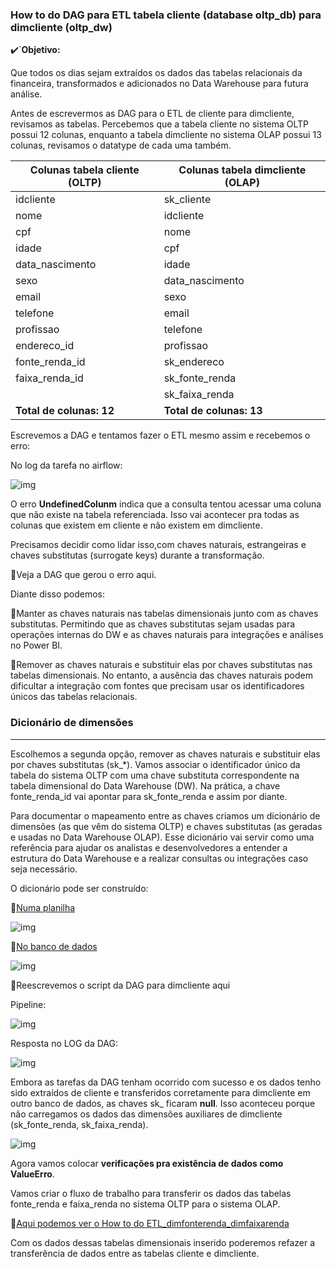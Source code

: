 <h3>How to do
    DAG para ETL tabela cliente (database oltp_db) para dimcliente (oltp_dw)</h3>

:heavy_check_mark:`**Objetivo:**

Que todos os dias sejam extraídos os dados das tabelas relacionais da financeira, transformados e adicionados no Data Warehouse para futura análise.

Antes de escrevermos as DAG para o ETL de cliente para dimcliente, revisamos as tabelas. Percebemos que a tabela cliente no sistema OLTP possui 12 colunas, enquanto a tabela dimcliente no sistema OLAP possui 13 colunas, revisamos o datatype de cada uma também. 

| Colunas tabela cliente (OLTP) | Colunas tabela dimcliente (OLAP) |
| ----------------------------- | -------------------------------- |
| idcliente                     | sk_cliente                       |
| nome                          | idcliente                        |
| cpf                           | nome                             |
| idade                         | cpf                              |
| data_nascimento               | idade                            |
| sexo                          | data_nascimento                  |
| email                         | sexo                             |
| telefone                      | email                            |
| profissao                     | telefone                         |
| endereco_id                   | profissao                        |
| fonte_renda_id                | sk_endereco                      |
| faixa_renda_id                | sk_fonte_renda                   |
|                               | sk_faixa_renda                   |
| **Total de colunas: 12**      | **Total de colunas: 13**         |

Escrevemos a DAG e tentamos fazer o ETL mesmo assim e recebemos o erro:

No log da tarefa no airflow:

![img](https://lh7-rt.googleusercontent.com/docsz/AD_4nXdHQbsjDEZ-UXG0ZswEfaV3AeeSmgkO4fti73_u-l9sFPUS7wmGNF5vND10-7mtQ4skvDtBw8xVLCwbotuczYLOveW43Ry-U2c7uOhI3gYl7TnlB7KsEmTWD2DU7rKewxtEQZYrUruzUamYg7CMuqzY35dr?key=mcTeGO_pylJdcN1ITL-rTQ)

O erro **UndefinedColunm** indica que a consulta tentou acessar uma coluna que não existe na tabela referenciada. Isso vai acontecer pra todas as colunas que  existem em cliente e não existem em dimcliente.

Precisamos decidir como lidar isso,com chaves naturais, estrangeiras e chaves substitutas (surrogate keys) durante a transformação. 

:pushpin:Veja a DAG que gerou  o erro aqui.

Diante disso podemos:

:small_orange_diamond:Manter as chaves naturais nas tabelas dimensionais junto com as chaves substitutas. Permitindo que as chaves substitutas sejam usadas para operações internas do DW e as chaves naturais para integrações e análises no Power BI.

:small_orange_diamond:Remover as chaves naturais e substituir elas por chaves substitutas nas tabelas dimensionais. No entanto, a ausência das chaves naturais podem dificultar a integração com fontes que precisam usar os identificadores únicos das tabelas relacionais.

<h3> Dicionário de dimensões </h3>

-----------------------------------------------------------------------------

Escolhemos a segunda opção, remover as chaves naturais e substituir elas por chaves substitutas (sk_*). Vamos associar o identificador único da tabela do sistema OLTP com uma chave substituta correspondente na tabela dimensional do Data Warehouse (DW). Na prática, a chave fonte_renda_id vai apontar para sk_fonte_renda e assim por diante.

Para documentar o mapeamento entre as chaves criamos um dicionário de dimensões (as que vêm do sistema OLTP) e chaves substitutas (as geradas e usadas no Data Warehouse OLAP). Esse dicionário vai servir como uma referência para ajudar os analistas e desenvolvedores a entender a estrutura do Data Warehouse e a realizar consultas ou integrações caso seja necessário.

O dicionário pode ser construído:

:pushpin:[Numa planilha](DAG/data/dicionario_dimensoes.csv)

![img](https://lh7-rt.googleusercontent.com/docsz/AD_4nXdJBWh6uod3fkRwGw-67y9qyfnsw0OXh6T8InQsyVZPDo8YcaRgaWhF6aDYSNpi3IO6ibCb5zzMm12rVLYZos1Vj_TJnGNNRqG6SPUxAdapw11olO-oS8V_-CjA2BKCC6fi9FfKs9-Y0Mwfrwfongw0PrrE?key=mcTeGO_pylJdcN1ITL-rTQ)

:pushpin:[No banco de dados](DAG/sql/dicionario_dimensoes.sql)

![img](https://lh7-rt.googleusercontent.com/docsz/AD_4nXfg0zttkULNk4AQZtr-v77T3el9LZ0k5wxCbV0xQfz3-jH2p6d8BKDPnKrRDBG84T3Rg6vl5AxmJ6gvD5QKHWObjUfhGpAlmPFuGhU51PU-Veg1KJzj0HOzv7biHEpIJzB7WOeJJBGBPYkJihPj4CvsYQHY?key=mcTeGO_pylJdcN1ITL-rTQ)

:pushpin:Reescrevemos o script da DAG para dimcliente aqui



Pipeline:

![img](https://lh7-rt.googleusercontent.com/docsz/AD_4nXfElBUXqCBzse7J4Y4dBxStHclY-F0ZcBeGqNJos5EbTXg0yFSQ31Ke2MBVtO6VKD2ZJJd-64nas8K4RhjIza-yLmDxWloFg5uyqmwT8-4oIckQv2INyRZDkhlDUmXh2vTxWIrEMBc7E8KFI6lbYYVg0xV_?key=mcTeGO_pylJdcN1ITL-rTQ)

Resposta no LOG da DAG:

![img](https://lh7-rt.googleusercontent.com/docsz/AD_4nXdL38Z2Va8yrlEWJx61aKGKPmp_ajY2cs9HBve1BDhISqKMkyyWRe0HpAjzKISBSJCQGgUw1mGJy3zP7bNjik4CJVT-EW-Qc4RSPbiQvhyc-kx0yYxfWZ8Gq-PyhJxsffKM2E2dxk1gbl9v1ntievdgj7Wm?key=mcTeGO_pylJdcN1ITL-rTQ)

Embora as tarefas da DAG tenham ocorrido com sucesso e os dados tenho sido extraídos de cliente e transferidos corretamente para dimcliente em outro banco de dados, as chaves sk_ ficaram **null**. Isso aconteceu porque não carregamos os dados das dimensões auxiliares de dimcliente (sk_fonte_renda, sk_faixa_renda).

![img](https://lh7-rt.googleusercontent.com/docsz/AD_4nXdcMFUBldhtik7nbwrT9GUpsWzYQJkyhrsFLrgKKIcaaCI6Ggg3WwBrKRq2IUUeXFSE3nbE902-gXNwhep35DpH_d9p5M-J7j1pA9mspDNb4U4IdbeirC7TARIAx0WGDyrY2dP5ITKDy-b97fOUrjfUDQia?key=mcTeGO_pylJdcN1ITL-rTQ)

Agora vamos colocar **verificações pra existência de dados como ValueErro**.

Vamos criar o fluxo de trabalho para transferir os dados das tabelas fonte_renda e faixa_renda no sistema OLTP para o sistema OLAP. 

:pushpin:[Aqui podemos ver o How to do ETL_dimfonterenda_dimfaixarenda](DAG/How_to_do/ETL_dimfonterenda_dimfaixarenda.md)



Com os dados dessas tabelas dimensionais inserido poderemos refazer a transferência de dados entre as tabelas cliente e dimcliente.





